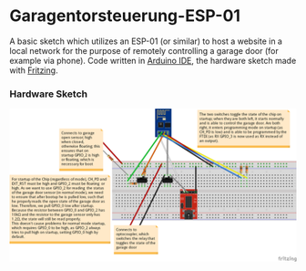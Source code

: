 # Garagentorsteuerung-ESP-01
A basic sketch which utilizes an ESP-01 (or similar) to host a website in a local network for the purpose of remotely controlling a garage door (for example via phone).
Code written in [Arduino IDE](https://github.com/arduino/Arduino), the hardware sketch made with [Fritzing](https://github.com/fritzing/fritzing-app).

### Hardware Sketch
![Hardware Sketch of Project](Sketch/Sketch_Steckplatine.png)
